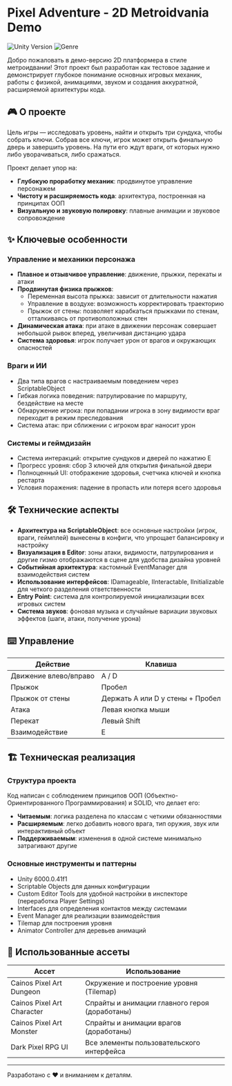 # Pixel Adventure - 2D Metroidvania Demo

![Unity Version](https://img.shields.io/badge/Unity-6000.0.41f1-lightgrey.svg)
![Genre](https://img.shields.io/badge/Genre-2DPlatformerMetroidvania-green.svg)

Добро пожаловать в демо-версию 2D платформера в стиле метроидвании! Этот проект был разработан как тестовое задание и демонстрирует глубокое понимание основных игровых механик, работы с физикой, анимациями, звуком и создания аккуратной, расширяемой архитектуры кода.

## 🎮 О проекте

Цель игры — исследовать уровень, найти и открыть три сундука, чтобы собрать ключи. Собрав все ключи, игрок может открыть финальную дверь и завершить уровень. На пути его ждут враги, от которых нужно либо уворачиваться, либо сражаться.

Проект делает упор на:
- **Глубокую проработку механик**: продвинутое управление персонажем
- **Чистоту и расширяемость кода**: архитектура, построенная на принципах ООП
- **Визуальную и звуковую полировку**: плавные анимации и звуковое сопровождение

## ✨ Ключевые особенности

### Управление и механики персонажа
- **Плавное и отзывчивое управление**: движение, прыжки, перекаты и атаки
- **Продвинутая физика прыжков**:
  - Переменная высота прыжка: зависит от длительности нажатия
  - Управление в воздухе: возможность корректировать траекторию
  - Прыжок от стены: позволяет карабкаться прыжками по стенам, отталкиваясь от противоположных стен
- **Динамическая атака**: при атаке в движении персонаж совершает небольшой рывок вперед, увеличивая дистанцию удара
- **Система здоровья**: игрок получает урон от врагов и окружающих опасностей

### Враги и ИИ
- Два типа врагов с настраиваемым поведением через ScriptableObject
- Гибкая логика поведения: патрулирование по маршруту, бездействие на месте
- Обнаружение игрока: при попадании игрока в зону видимости враг переходит в режим преследования
- Система атак: при сближении с игроком враг наносит урон

### Системы и геймдизайн
- Система интеракций: открытие сундуков и дверей по нажатию E
- Прогресс уровня: сбор 3 ключей для открытия финальной двери
- Полноценный UI: отображение здоровья, счетчика ключей и кнопка рестарта
- Условия поражения: падение в пропасть или потеря всего здоровья

## 🛠️ Технические аспекты

- **Архитектура на ScriptableObject**: все основные настройки (игрок, враги, геймплей) вынесены в конфиги, что упрощает балансировку и настройку
- **Визуализация в Editor**: зоны атаки, видимости, патрулирования и другие гизмо отображаются в сцене для удобства дизайна уровней
- **Событийная архитектура**: кастомный EventManager для взаимодействия систем
- **Использование интерфейсов**: IDamageable, IInteractable, IInitializable для четкого разделения ответственности
- **Entry Point**: система для контролируемой инициализации всех игровых систем
- **Система звуков**: фоновая музыка и случайные вариации звуковых эффектов (шаги, атаки, получение урона)

## ⌨️ Управление

| Действие | Клавиша |
|----------|---------|
| Движение влево/вправо | A / D |
| Прыжок | Пробел |
| Прыжок от стены | Держать A или D у стены + Пробел |
| Атака | Левая кнопка мыши |
| Перекат | Левый Shift |
| Взаимодействие | E |

## 🏗️ Техническая реализация

### Структура проекта
Код написан с соблюдением принципов ООП (Объектно-Ориентированного Программирования) и SOLID, что делает его:
- **Читаемым**: логика разделена по классам с четкими обязанностями
- **Расширяемым**: легко добавить нового врага, тип оружия, звук или интерактивный объект
- **Поддерживаемым**: изменения в одной системе минимально затрагивают другие

### Основные инструменты и паттерны
- Unity 6000.0.41f1
- Scriptable Objects для данных конфигурации
- Custom Editor Tools для удобной настройки в инспекторе (переработка Player Settings)
- Interfaces для определения контактов между системами
- Event Manager для реализации взаимодействия
- Tilemap для построения уровня
- Animator Controller для деревьев анимаций

## 🎨 Использованные ассеты

| Ассет | Использование |
|-------|---------------|
| Cainos Pixel Art Dungeon | Окружение и построение уровня (Tilemap) |
| Cainos Pixel Art Character | Спрайты и анимации главного героя (доработаны) |
| Cainos Pixel Art Monster | Спрайты и анимации врагов (доработаны) |
| Dark Pixel RPG UI | Все элементы пользовательского интерфейса |

---

Разработано с ❤️ и вниманием к деталям.